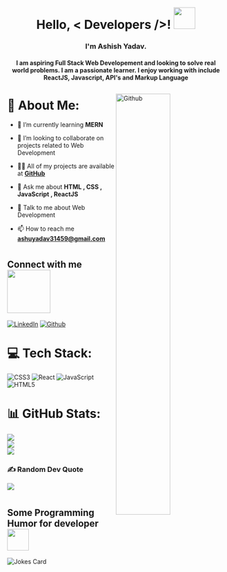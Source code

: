 <h1 align="center"> Hello, < Developers />! <img src = "https://raw.githubusercontent.com/MartinHeinz/MartinHeinz/master/wave.gif" width = 50px> </h1>
<h3 size="20px" align="center">I'm Ashish Yadav. </h3>
<h4 align="center">I am aspiring Full Stack Web Developement and looking to solve real world problems. I am a passionate learner. I enjoy working with include ReactJS, Javascript, API's and Markup Language</h4>

<h2></h2>

<img width="50%" align="right" alt="Github" src="https://raw.githubusercontent.com/onimur/.github/master/.resources/git-header.svg" />
  
# 💫 About Me:
- 🌱 I’m currently learning **MERN**
  
- 👯 I’m looking to collaborate on projects related to Web Development

- 👨‍💻 All of my projects are available at **[GitHub](https://github.com/01ashish05)**

- 💬 Ask me about **HTML , CSS , JavaScript , ReactJS**
  
- 💬 Talk to me about Web Development

- 📫 How to reach me **ashuyadav31459@gmail.com**

  
<h1></h1>

<h2 align="left">Connect with me <img src='https://raw.githubusercontent.com/ShahriarShafin/ShahriarShafin/main/Assets/handshake.gif' width="100px"></h2>

[![LinkedIn](https://img.shields.io/badge/LinkedIn-0077B5?style=for-the-badge&logo=linkedin&logoColor=white)](https://www.linkedin.com/in/ashish-yadav-46201022b/)
[![Github](https://img.shields.io/badge/GitHub-100000?style=for-the-badge&logo=github&logoColor=white)](https://github.com/01ashish05)
<!-- <p align="left"> -->
<!-- ![LinkedIn](https://logos-world.net/wp-content/uploads/2020/04/Linkedin-Logo.png)

<a href="https://linkedin.com/in/https://www.linkedin.com/in/ashish-yadav-46201022b/" target="blank"><img src="https://logos-world.net/wp-content/uploads/2020/04/Linkedin-Logo.png" alt="https://www.linkedin.com/in/ashish-yadav-46201022b/" height="80" width="150" /></a>

<a href="https://github.com/nikita-1310" target="blank"><img src="https://f4n3x6c5.stackpathcdn.com/article/what-is-git-github-and-github-desktop-and-create-a-git-repository-in-github-usi/Images/github.png" alt="https://github.com/01ashish05" height="80" width="150" /></a> -->

<h1></h1>

# 💻 Tech Stack:
![CSS3](https://img.shields.io/badge/css3-%231572B6.svg?style=for-the-badge&logo=css3&logoColor=white) ![React](https://img.shields.io/badge/react-%2320232a.svg?style=for-the-badge&logo=react&logoColor=%2361DAFB) ![JavaScript](https://img.shields.io/badge/javascript-%23323330.svg?style=for-the-badge&logo=javascript&logoColor=%23F7DF1E) ![HTML5](https://img.shields.io/badge/html5-%23E34F26.svg?style=for-the-badge&logo=html5&logoColor=white)
# 📊 GitHub Stats:
![](https://github-readme-stats.vercel.app/api?username=01ashish05&theme=dark&hide_border=false&include_all_commits=true&count_private=true)<br/>
![](https://github-readme-streak-stats.herokuapp.com/?user=01ashish05&theme=dark&hide_border=false)<br/>
![](https://github-readme-stats.vercel.app/api/top-langs/?username=01ashish05&theme=dark&hide_border=false&include_all_commits=true&count_private=true&layout=compact)

### ✍️ Random Dev Quote
![](https://quotes-github-readme.vercel.app/api?type=horizontal&theme=tokyonight)

<h1></h1>
<h2> Some Programming Humor for developer <img align ='center' src='https://media2.giphy.com/media/UQDSBzfyiBKvgFcSTw/giphy.gif?cid=ecf05e47p3cd513axbek3f56ti3jzizq8hincw20jauyyfyw&rid=giphy.gif' width = '50px'></h2>

![Jokes Card](https://readme-jokes.vercel.app/api?theme=merko)
